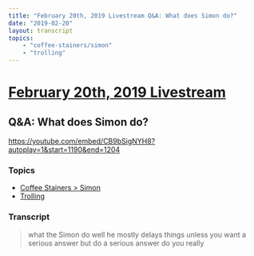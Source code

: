```yaml
---
title: "February 20th, 2019 Livestream Q&A: What does Simon do?"
date: "2019-02-20"
layout: transcript
topics:
    - "coffee-stainers/simon"
    - "trolling"
---
```

# [February 20th, 2019 Livestream](../2019-02-20.md)
## Q&A: What does Simon do?
https://youtube.com/embed/CB9bSigNYH8?autoplay=1&start=1190&end=1204

### Topics
* [Coffee Stainers > Simon](../topics/coffee-stainers/simon.md)
* [Trolling](../topics/trolling.md)

### Transcript

> what the Simon do well he mostly delays things unless you want a serious answer but do a serious answer do you really
